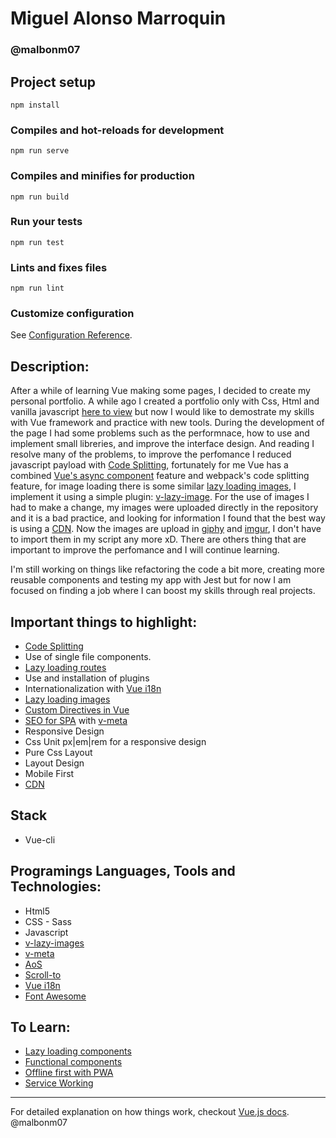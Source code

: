 # Miguel Alonso Marroquin
### @malbonm07

## Project setup
```
npm install
```

### Compiles and hot-reloads for development
```
npm run serve
```

### Compiles and minifies for production
```
npm run build
```

### Run your tests
```
npm run test
```

### Lints and fixes files
```
npm run lint
```

### Customize configuration
See [Configuration Reference](https://cli.vuejs.org/config/).


## Description:

After a while of learning Vue making some pages, I decided to create my personal portfolio. A while ago I created a portfolio only with Css, Html and vanilla javascript [here to view](https://malbonm07.github.io/miguelalonsomarroquin/) but now I would like to demostrate my skills with Vue framework and practice with new tools. During the development of the page I had some problems such as the performnace, how to use and implement small libreries, and improve the interface design. And reading I resolve many of the problems, to improve the perfomance I reduced javascript payload with [Code Splitting](https://www.youtube.com/watch?v=QH94CXVv3UE), fortunately for me Vue has a combined [Vue's async component](https://vuejs.org/v2/guide/components-dynamic-async.html#Async-Components) feature and webpack's code splitting feature, for image loading there is some similar [lazy loading images](https://developers.google.com/web/fundamentals/performance/lazy-loading-guidance/images-and-video/), I implement it using a simple plugin: [v-lazy-image](https://github.com/alexjoverm/v-lazy-image). For the use of images I had to make a change, my images were uploaded directly in the repository and it is a bad practice, and looking for information I found that the best way is using a [CDN](https://www.cloudflare.com/learning/cdn/what-is-a-cdn/). Now the images are upload in [giphy](https://giphy.com/) and [imgur](https://imgur.com/), I don't have to import them in my script any more xD. There are others thing that are important to improve the perfomance and I will continue learning.

I'm still working on things like refactoring the code a bit more, creating more reusable components and testing my app with Jest but for now I am focused on finding a job where I can boost my skills through real projects.


## Important things to highlight:

- [Code Splitting](https://www.youtube.com/watch?v=QH94CXVv3UE)
- Use of single file components.
- [Lazy loading routes](https://router.vuejs.org/guide/advanced/lazy-loading.html#grouping-components-in-the-same-chunk)
- Use and installation of plugins
- Internationalization with [Vue i18n](https://kazupon.github.io/vue-i18n/)
- [Lazy loading images](https://markus.oberlehner.net/blog/lazy-loading-responsive-images-with-vue/)
- [Custom Directives in Vue](https://vuejs.org/v2/cookbook/creating-custom-scroll-directives.html)
- [SEO for SPA](https://www.youtube.com/watch?v=Op8Q8bUAKNc) with [v-meta](https://github.com/nuxt/vue-meta)
- Responsive Design
- Css Unit px|em|rem for a responsive design
- Pure Css Layout
- Layout Design
- Mobile First
- [CDN](https://www.keycdn.com/blog/why-use-a-cdn)

## Stack

* Vue-cli

## Programings Languages, Tools and Technologies:

* Html5
* CSS - Sass
* Javascript
* [v-lazy-images](https://github.com/alexjoverm/v-lazy-image)
* [v-meta](https://github.com/nuxt/vue-meta)
* [AoS](https://michalsnik.github.io/aos/)
* [Scroll-to](https://github.com/rigor789/vue-scrollto)
* [Vue i18n](https://kazupon.github.io/vue-i18n/)
* [Font Awesome](https://fontawesome.com/icons?d=gallery)

## To Learn:

* [Lazy loading components](https://alexjover.com/blog/lazy-load-in-vue-using-webpack-s-code-splitting/)
* [Functional components](https://markus.oberlehner.net/blog/working-with-functional-vue-components/)
* [Offline first with PWA](https://medium.com/designisdead/offline-first-with-progressive-web-apps-part-1-3-102e61992567)
* [Service Working](https://docs.vuestorefront.io/guide/core-themes/service-workers.html)

---
For detailed explanation on how things work, checkout [Vue.js docs](https://vuejs.org).
@malbonm07
